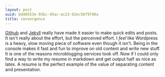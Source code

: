 ```yaml
---
layout: post
uuid: bd48553e-93bc-45ac-ac23-92ec56f9740a
title: convergence
---
```


[Github][] and [Jekyll][] really have made it easier to make quick edits and
posts. It isn't really about the effort, but the perceived effort. I *feel* like
Wordpress is a heavy, slow moving piece of software even though it isn't. Being
in the console makes it fast and fun to improve on old content and write new
stuff. It is one of the reasons microblogging services took off. Now if I could
only find a way to write my resume in markdown and get output half as nice as
latex. A  resume is the perfect example of the value of separating content and
presentation.

[github]: http://github.com
[jekyll]: http://github.com/mojombo/jekyll/tree/master
